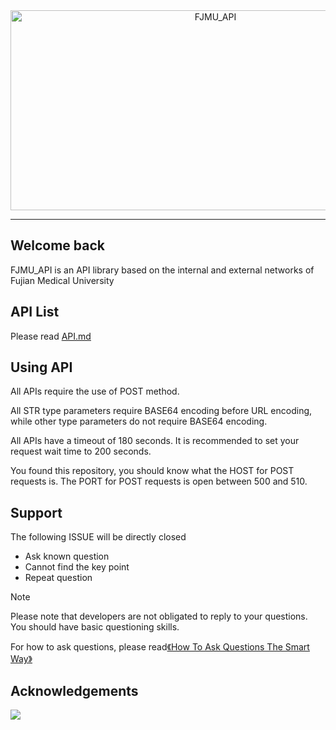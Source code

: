 <div align="center">
  <img src="https://socialify.git.ci/Image-Net/FJMU_API/image?description=1&font=Inter&name=1&pattern=Plus&stargazers=1&theme=Auto" alt="FJMU_API" width="640" height="320" />
</div>

---

## Welcome back
FJMU_API is an API library based on the internal and external networks of Fujian Medical University

## API List
Please read [API.md](https://github.com/Image-Net/FJMU_API/blob/main/API.md)

## Using API
All APIs require the use of POST method.

All STR type parameters require BASE64 encoding before URL encoding, while other type parameters do not require BASE64 encoding.

All APIs have a timeout of 180 seconds. It is recommended to set your request wait time to 200 seconds.

You found this repository, you should know what the HOST for POST requests is. The PORT for POST requests is open between 500 and 510.

## Support
The following ISSUE will be directly closed

- Ask known question
- Cannot find the key point
- Repeat question

> [!NOTE]
> Please note that developers are not obligated to reply to your questions. You should have basic questioning skills.
> 
> For how to ask questions, please read[《How To Ask Questions The Smart Way》](https://github.com/ryanhanwu/How-To-Ask-Questions-The-Smart-Way/blob/main/README-zh_CN.md)

## Acknowledgements
<a href="https://github.com/Image-Net/FJMU_API/graphs/contributors">
  <img src="https://contrib.rocks/image?repo=Image-Net/FJMU_API" />
</a>
